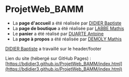 # ProjetWeb_BAMM

- La **page d'accueil** a été réalisée par [DIDIER Baptiste](mailto:baptiste.didier@edu.univ-fcomte.fr)   
- La **page de boutique** a été réalisée par [LABBE Mathis](mailto:mathis.labbe@edu.univ-fcomte.fr)   
- Le **panier** a été réalisé par [DUARTE Antoine](mailto:antoine.duarte@edu.univ-fcomte.fr)   
- La **page à propos** a été réalisée par [DEMOLY Mathis](mailto:mathis.demoly@edu.univ-fcomte.fr)   

[DIDIER Baptiste](mailto:baptiste.didier@edu.univ-fcomte.fr) a travaillé sur le header/footer

Lien du site (hébergé sur GitHub Pages) : [https://bdidier3.github.io/ProjetWeb_BAMM/index.html](https://bdidier3.github.io/ProjetWeb_BAMM/index.html)